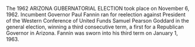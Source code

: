 The 1962 ARIZONA GUBERNATORIAL ELECTION took place on November 6, 1962. Incumbent Governor Paul Fannin ran for reelection against President of the Western Conference of United Funds Samuel Pearson Goddard in the general election, winning a third consecutive term, a first for a Republican Governor in Arizona. Fannin was sworn into his third term on January 1, 1963.
